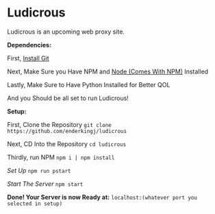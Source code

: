 # Ludicrous

Ludicrous is an upcoming web proxy site.

**Dependencies:**

First, [Install Git](https://git-scm.com/downloads)

Next, Make Sure you Have NPM and [Node (Comes With NPM)](https://nodejs.org/en/) Installed

Lastly, Make Sure to Have Python Installed for Better QOL

And you Should be all set to run Ludicrous!

**Setup:**

First, Clone the Repository
`git clone https://github.com/enderkingj/ludicrous`

Next, CD Into the Repository
`cd ludicrous`

Thirdly, run NPM
`npm i | npm install`

*Set Up*
`npm run pstart`

*Start The Server*
`npm start`

**Done! Your Server is now Ready at:**
`localhost:(whatever port you selected in setup)`
